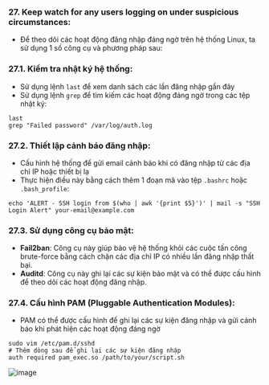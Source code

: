 ### 27. Keep watch for any users logging on under suspicious circumstances:
- Để theo dõi các hoạt động đăng nhập đáng ngờ trên hệ thống Linux, ta sử dụng 1 số công cụ và phương pháp sau:
### 27.1. Kiểm tra nhật ký hệ thống:
- Sử dụng lệnh `last` để xem danh sách các lần đăng nhập gần đây
- Sử dụng lệnh `grep` để tìm kiếm các hoạt động đáng ngờ trong các tệp nhật ký:
```
last
grep "Failed password" /var/log/auth.log
```

### 27.2. Thiết lập cảnh báo đăng nhập:
- Cấu hình hệ thống để gửi email cảnh báo khi có đăng nhập từ các địa chỉ IP hoặc thiết bị lạ
- Thực hiện điều này bằng cách thêm 1 đoạn mã vào tệp `.bashrc` hoặc `.bash_profile`:
```
echo 'ALERT - SSH login from $(who | awk '{print $5}')' | mail -s "SSH Login Alert" your-email@example.com
```

### 27.3. Sử dụng công cụ bảo mật:
- **Fail2ban**: Công cụ này giúp bảo vệ hệ thống khỏi các cuộc tấn công brute-force bằng cách chặn các địa chỉ IP có nhiều lần đăng nhập thất bại.
- **Auditd**: Công cụ này ghi lại các sự kiện bảo mật và có thể được cấu hình để theo dõi các hoạt động đăng nhập.

### 27.4. Cấu hình PAM (Pluggable Authentication Modules):
- PAM có thể được cấu hình để ghi lại các sự kiện đăng nhập và gửi cảnh báo khi phát hiện các hoạt động đáng ngờ
```
sudo vim /etc/pam.d/sshd
# Thêm dòng sau để ghi lại các sự kiện đăng nhập
auth required pam_exec.so /path/to/your/script.sh
```
![image](https://github.com/user-attachments/assets/3e7fb336-4438-4e32-b23e-6a0f631747df)
